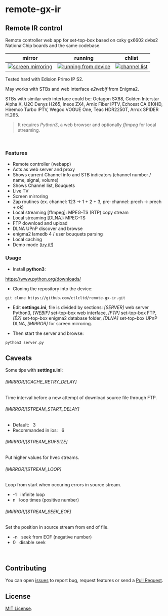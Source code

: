 # remote-gx-ir

## Remote IR control

Remote controller web app for set-top-box based on csky gx6602 dvbs2 NationalChip boards and the same codebase.

|mirror|running|chlist|
|-|-|-|
|[![screen mirroring](../res/screen-mirroring.jpg)](https://raw.githubusercontent.com/ctlcltd/remote-gx-ir/res/screen-mirroring.jpg)|[![running from device](../res/running-from-device.jpg)](https://raw.githubusercontent.com/ctlcltd/remote-gx-ir/res/running-from-device.jpg)|[![channel list](../res/channel-list.jpg)](https://raw.githubusercontent.com/ctlcltd/remote-gx-ir/res/channel-list.jpg)|


Tested hard with Edision Primo IP S2.

May works with STBs and web interface *e2webif* from Enigma2.

STBs with similar web interface could be: Octagon SX88, Golden Interstar Alpha X, U2C Denys H265, Ineos ZX4, Arnix Fiber IPTV, Echosat CA 610HD, Hiremco Turbo IPTV, Wegoo VOGUE One, Teac HDR2250T, Arrox SPIDER H.265.

> It requires *Python3*, a web browser and optionally *ffmpeg* for local streaming.

 
### Features

- Remote controller (webapp)
- Acts as web server and proxy
- Shows current Channel info and STB indicators (channel number / name, signal, volume)
- Shows Channel list, Bouquets
- Live TV
- Screen mirroring
- Zap routines (ex. channel: 123 -> 1 + 2 + 3, pre-channel: prech -> prech + ok)
- Local streaming [ffmpeg]: MPEG-TS (RTP) copy stream
- Local streaming [DLNA]: MPEG-TS
- FTP download and upload
- DLNA UPnP discover and browse
- enigma2 lamedb 4 / user bouquets parsing
- Local caching
- Demo mode ([try it!](https://ctlcltd.github.io/remote-gx-it/demo.html))


### Usage

- Install **python3**:

https://www.python.org/downloads/

- Cloning the repository into the device:

```git clone https://github.com/ctlcltd/remote-gx-ir.git```

- Edit **settings.ini**, file is divided by sections: *[SERVER]* web server Python3, *[WEBIF]* set-top-box web interface, *[FTP]* set-top-box FTP, *[E2]* set-top-box enigma2 database folder, *[DLNA]* set-top-box UPnP DLNA, *[MIRROR]* for screen mirroring.

- Then start the server and browse:

```python3 server.py```


## Caveats

Some tips with **settings.ini**:

###### *[MIRROR][CACHE_RETRY_DELAY]*
Time interval before a new attempt of download source file through FTP.

###### *[MIRROR][STREAM_START_DELAY]*
* Default:   3
* Recommanded in ios:   6

###### *[MIRROR][STREAM_BUFSIZE]*
Put higher values for hvec streams.

###### *[MIRROR][STREAM_LOOP]*
Loop from start when occuring errors in source stream.

* -1   infinite loop
* n   loop times (positive number)

###### *[MIRROR][STREAM_SEEK_EOF]*
Set the position in source stream from end of file.

* -n   seek from EOF (negative number)
* 0   disable seek

 
## Contributing

You can open [issues](https://github.com/ctlcltd/remote-gx-ir/issues) to report bug, request features or send a [Pull Request](https://github.com/ctlcltd/remote-gx-ir/pulls).


## License

[MIT License](LICENSE).

